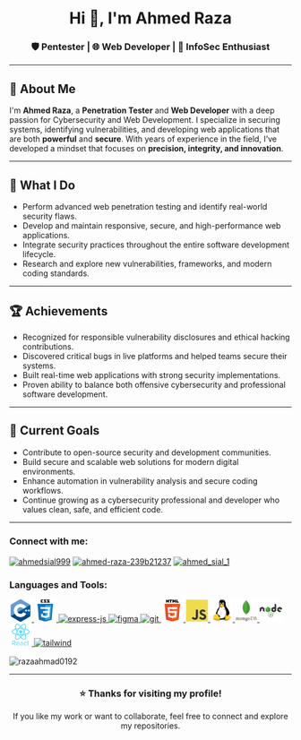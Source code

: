 <h1 align="center">Hi 👋, I'm Ahmed Raza</h1>
<h3 align="center">🛡️  Pentester | 🌐  Web Developer | 🎯 InfoSec Enthusiast</h3>

<hr>

<h2>🚀 About Me</h2>
<p>
I'm <b>Ahmed Raza</b>, a <b> Penetration Tester</b> and <b>Web Developer</b> with a deep passion for Cybersecurity and Web Development.  
I specialize in securing systems, identifying vulnerabilities, and developing web applications that are both <b>powerful</b> and <b>secure</b>.  
With years of experience in the field, I’ve developed a mindset that focuses on <b>precision, integrity, and innovation</b>.
</p>

<hr>

<h2>🧠 What I Do</h2>
<ul>
  <li>Perform advanced web penetration testing and identify real-world security flaws.</li>
  <li>Develop and maintain responsive, secure, and high-performance web applications.</li>
  <li>Integrate security practices throughout the entire software development lifecycle.</li>
  <li>Research and explore new vulnerabilities, frameworks, and modern coding standards.</li>
</ul>

<hr>

<h2>🏆 Achievements</h2>
<ul>
  <li>Recognized for responsible vulnerability disclosures and ethical hacking contributions.</li>
  <li>Discovered critical bugs in live platforms and helped teams secure their systems.</li>
  <li>Built real-time web applications with strong security implementations.</li>
  <li>Proven ability to balance both offensive cybersecurity and professional software development.</li>
</ul>

<hr>


<h2>🌱 Current Goals</h2>
<ul>
  <li>Contribute to open-source security and development communities.</li>
  <li>Build secure and scalable web solutions for modern digital environments.</li>
  <li>Enhance automation in vulnerability analysis and secure coding workflows.</li>
  <li>Continue growing as a cybersecurity professional and developer who values clean, safe, and efficient code.</li>
</ul>

<hr>
<h3 align="left">Connect with me:</h3>
<p align="left">
<a href="https://twitter.com/ahmedsial999" target="blank"><img align="center" src="https://raw.githubusercontent.com/rahuldkjain/github-profile-readme-generator/master/src/images/icons/Social/twitter.svg" alt="ahmedsial999" height="30" width="40" /></a>
<a href="https://linkedin.com/in/ahmed-raza-239b21237" target="blank"><img align="center" src="https://raw.githubusercontent.com/rahuldkjain/github-profile-readme-generator/master/src/images/icons/Social/linked-in-alt.svg" alt="ahmed-raza-239b21237" height="30" width="40" /></a>
<a href="https://instagram.com/ahmed_sial_1" target="blank"><img align="center" src="https://raw.githubusercontent.com/rahuldkjain/github-profile-readme-generator/master/src/images/icons/Social/instagram.svg" alt="ahmed_sial_1" height="30" width="40" /></a>
</p>

<h3 align="left">Languages and Tools:</h3>
<p align="left"> <a href="https://www.w3schools.com/cpp/" target="_blank" rel="noreferrer"> <img src="https://raw.githubusercontent.com/devicons/devicon/master/icons/cplusplus/cplusplus-original.svg" alt="cplusplus" width="40" height="40"/> </a> <a href="https://www.w3schools.com/css/" target="_blank" rel="noreferrer"> <img src="https://raw.githubusercontent.com/devicons/devicon/master/icons/css3/css3-original-wordmark.svg" alt="css3" width="40" height="40"/> </a> <a href="https://expressjs.com" target="_blank" rel="noreferrer"> <img width="50" height="50" src="https://img.icons8.com/ios/50/express-js.png" alt="express-js"/> </a> <a href="https://www.figma.com/" target="_blank" rel="noreferrer"> <img src="https://www.vectorlogo.zone/logos/figma/figma-icon.svg" alt="figma" width="40" height="40"/> </a> <a href="https://git-scm.com/" target="_blank" rel="noreferrer"> <img src="https://www.vectorlogo.zone/logos/git-scm/git-scm-icon.svg" alt="git" width="40" height="40"/> </a> <a href="https://www.w3.org/html/" target="_blank" rel="noreferrer"> <img src="https://raw.githubusercontent.com/devicons/devicon/master/icons/html5/html5-original-wordmark.svg" alt="html5" width="40" height="40"/> </a> <a href="https://developer.mozilla.org/en-US/docs/Web/JavaScript" target="_blank" rel="noreferrer"> <img src="https://raw.githubusercontent.com/devicons/devicon/master/icons/javascript/javascript-original.svg" alt="javascript" width="40" height="40"/> </a> <a href="https://www.linux.org/" target="_blank" rel="noreferrer"> <img src="https://raw.githubusercontent.com/devicons/devicon/master/icons/linux/linux-original.svg" alt="linux" width="40" height="40"/> </a> <a href="https://www.mongodb.com/" target="_blank" rel="noreferrer"> <img src="https://raw.githubusercontent.com/devicons/devicon/master/icons/mongodb/mongodb-original-wordmark.svg" alt="mongodb" width="40" height="40"/> </a> <a href="https://nodejs.org" target="_blank" rel="noreferrer"> <img src="https://raw.githubusercontent.com/devicons/devicon/master/icons/nodejs/nodejs-original-wordmark.svg" alt="nodejs" width="40" height="40"/> </a> <a href="https://reactjs.org/" target="_blank" rel="noreferrer"> <img src="https://raw.githubusercontent.com/devicons/devicon/master/icons/react/react-original-wordmark.svg" alt="react" width="40" height="40"/> </a> <a href="https://tailwindcss.com/" target="_blank" rel="noreferrer"> <img src="https://www.vectorlogo.zone/logos/tailwindcss/tailwindcss-icon.svg" alt="tailwind" width="40" height="40"/> </a> </p>

<p><img align="center" src="https://github-readme-stats.vercel.app/api/top-langs?username=razaahmad0192&show_icons=true&locale=en&layout=compact" alt="razaahmad0192" /></p>

<hr>
<h3 align="center">⭐ Thanks for visiting my profile!</h3>
<p align="center">If you like my work or want to collaborate, feel free to connect and explore my repositories.</p>
